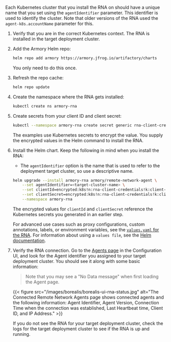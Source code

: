Each Kubernetes cluster that you install the RNA on should have a unique name that you set using the `agentIdentifier` parameter. This identifier is used to identify the cluster. Note that older versions of the RNA used the `agent-k8s.accountName` parameter for this.

1. Verify that you are in the correct Kubernetes context. The RNA is installed in the target deployment cluster.

2. Add the Armory Helm repo:

   ```bash
   helm repo add armory https://armory.jfrog.io/artifactory/charts
   ```

   You only need to do this once.

3. Refresh the repo cache:

   ```bash
   helm repo update
   ```

4. Create the namespace where the RNA gets installed:

   ```bash
   kubectl create ns armory-rna
   ```

5. Create secrets from your client ID and client secret:
   
   ```bash
   kubectl --namespace armory-rna create secret generic rna-client-credentials --type=string --from-literal=client-secret=<your-client-secret> --from-literal=client-id=<your-client-id>
   ```

   The examples use Kubernetes secrets to encrypt the value. You supply the encrypted values in the Helm command to install the RNA. 

6. Install the Helm chart. Keep the following in mind when you install the RNA:

   * The `agentIdentifier` option is the name that is used to refer to the deployment target cluster, so use a descriptive name.

    ```bash
    helm upgrade --install armory-rna armory/remote-network-agent \
        --set agentIdentifier=<target-cluster-name> \
        --set clientId=encrypted:k8s!n:rna-client-credentials!k:client-id \
        --set clientSecret=encrypted:k8s!n:rna-client-credentials!k:client-secret \
        --namespace armory-rna 
    ```

    The encrypted values for `clientId` and `clientSecret` reference the Kubernetes secrets you generated in an earlier step.

   For advanced use cases such as proxy configurations, custom annotations, labels, or environment variables, see the [`values.yaml` for the RNA](https://github.com/armory-io/remote-network-agent-helm-chart/blob/master/values.yaml?rgh-link-date=2022-02-02T22%3A38%3A35Z). For information about using a `values file`, see the [Helm documentation](https://helm.sh/docs/chart_template_guide/values_files/).

7. Verify the RNA connection. Go to the [Agents page](https://console.cloud.armory.io/configuration/agents) in the Configuration UI, and look for the Agent identifier you assigned to your target deployment cluster. You should see it along with some basic information:

   > Note that you may see a "No Data message" when first loading the Agent page.

   {{< figure src="/images/borealis/borealis-ui-rna-status.jpg" alt="The Connected Remote Network Agents page shows connected agents and the following information: Agent Identifier, Agent Version, Connection Time when the connection was established, Last Heartbeat time, Client ID, and IP Address." >}}



   If you do not see the RNA for your target deployment cluster, check the logs for the target deployment cluster to see if the RNA is up and running.

